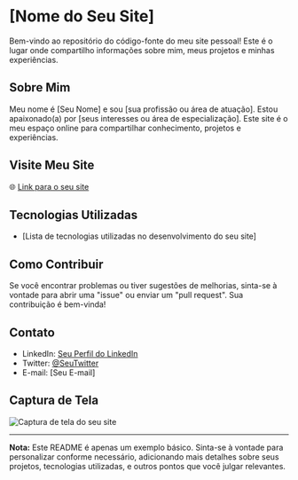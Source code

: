 # [Nome do Seu Site]

Bem-vindo ao repositório do código-fonte do meu site pessoal! Este é o lugar onde compartilho informações sobre mim, meus projetos e minhas experiências.

## Sobre Mim

Meu nome é [Seu Nome] e sou [sua profissão ou área de atuação]. Estou apaixonado(a) por [seus interesses ou área de especialização]. Este site é o meu espaço online para compartilhar conhecimento, projetos e experiências.

## Visite Meu Site

🌐 [Link para o seu site](https://seu-site.com)

## Tecnologias Utilizadas

- [Lista de tecnologias utilizadas no desenvolvimento do seu site]

## Como Contribuir

Se você encontrar problemas ou tiver sugestões de melhorias, sinta-se à vontade para abrir uma "issue" ou enviar um "pull request". Sua contribuição é bem-vinda!

## Contato

- LinkedIn: [Seu Perfil do LinkedIn](link_para_seu_perfil)
- Twitter: [@SeuTwitter](link_para_seu_twitter)
- E-mail: [Seu E-mail]

## Captura de Tela

![Captura de tela do seu site](link_para_screenshot)

---

**Nota:** Este README é apenas um exemplo básico. Sinta-se à vontade para personalizar conforme necessário, adicionando mais detalhes sobre seus projetos, tecnologias utilizadas, e outros pontos que você julgar relevantes.
